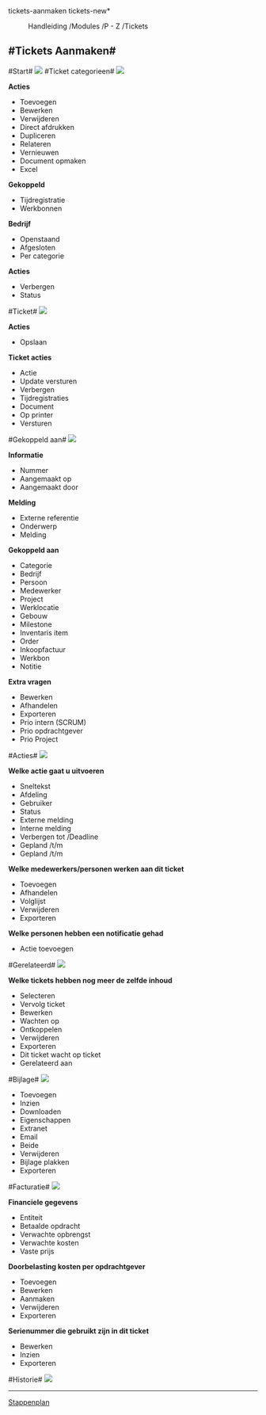 <properties>
	<page>
		<title>tickets-aanmaken</title>
		<description>tickets-aanmaken</description>
		<context>tickets-new*</context>
	</page>
	<menu>
		<position>Handleiding /Modules /P - Z /Tickets</position>
		<title>tickets Aanmaken</title>
		<sort></sort>
	</menu>
</properties>

#Tickets Aanmaken#
----------
#Start#
![](images/nieuwe-start.JPg)
#Ticket categorieen#
![](images/nieuwe-buttonbalk.jpg)

**Acties**

- Toevoegen
- Bewerken
- Verwijderen
- Direct afdrukken
- Dupliceren
- Relateren
- Vernieuwen
- Document opmaken
- Excel

**Gekoppeld**

- Tijdregistratie
- Werkbonnen

**Bedrijf**

- Openstaand
- Afgesloten
- Per categorie

**Acties**

- Verbergen
- Status

#Ticket#
![](images/nieuwe-buttonbalk2.jpg)

**Acties**

- Opslaan

**Ticket acties**

- Actie
- Update versturen
- Verbergen
- Tijdregistraties
- Document
- Op printer
- Versturen

#Gekoppeld aan#
![](images/nieuwe-gekoppeldaan.jpg)

**Informatie**

- Nummer
- Aangemaakt op
- Aangemaakt door

**Melding**

- Externe referentie
- Onderwerp
- Melding

**Gekoppeld aan**

- Categorie
- Bedrijf
- Persoon
- Medewerker
- Project
- Werklocatie
- Gebouw
- Milestone
- Inventaris item
- Order
- Inkoopfactuur
- Werkbon
- Notitie

**Extra vragen**

- Bewerken
- Afhandelen
- Exporteren
- Prio intern (SCRUM)
- Prio opdrachtgever
- Prio Project

#Acties#
![](images/nieuwe-acties.jpg)

**Welke actie gaat u uitvoeren**

- Sneltekst
- Afdeling
- Gebruiker
- Status
- Externe melding
- Interne melding
- Verbergen tot /Deadline
- Gepland /t/m
- Gepland /t/m

**Welke medewerkers/personen werken aan dit ticket**

- Toevoegen
- Afhandelen
- Volglijst
- Verwijderen
- Exporteren

**Welke personen hebben een notificatie gehad**

- Actie toevoegen

#Gerelateerd#
![](images/nieuwe-gerelateerd.jpg)

**Welke tickets hebben nog meer de zelfde inhoud**

- Selecteren
- Vervolg ticket
- Bewerken
- Wachten op
- Ontkoppelen
- Verwijderen
- Exporteren
- Dit ticket wacht op ticket
- Gerelateerd aan

#Bijlage#
![](images/nieuwe-bijlagen.jpg)

- Toevoegen
- Inzien
- Downloaden
- Eigenschappen
- Extranet
- Email
- Beide
- Verwijderen
- Bijlage plakken
- Exporteren

#Facturatie#
![](images/nieuwe-facturatie.jpg)

**Financiele gegevens**

- Entiteit
- Betaalde opdracht
- Verwachte opbrengst
- Verwachte kosten
- Vaste prijs

**Doorbelasting kosten per opdrachtgever**

- Toevoegen
- Bewerken
- Aanmaken
- Verwijderen
- Exporteren

**Serienummer die gebruikt zijn in dit ticket**

- Bewerken
- Inzien
- Exporteren

#Historie#
![](images/nieuwe-historie.jpg)

----------
[Stappenplan](http://hybridsaas.support/pages/handleiding/extra/omgeving)